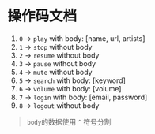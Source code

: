 # 操作码文档

1. `0` -> `play` with body: [name, url, artists]
2. `1` -> `stop` without body
3. `2` -> `resume` without body
4. `3` -> `pause` without body
5. `4` -> `mute` without body
6. `5` -> `search` with body: [keyword]
7. `6` -> `volume` with body: [volume]
8. `7` -> `login` with body: [email, password]
9. `8` -> `logout` without body

> `body`的数据使用 `^` 符号分割

